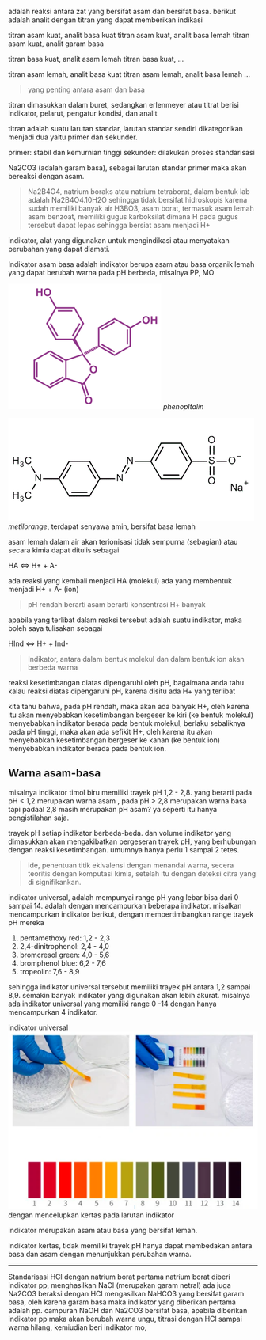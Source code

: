 adalah reaksi antara zat yang bersifat asam dan bersifat basa. berikut adalah analit dengan titran yang dapat memberikan indikasi

titran asam kuat, analit basa kuat
titran asam kuat, analit basa lemah
titran asam kuat, analit garam basa

titran basa kuat, analit asam lemah
titran basa kuat, ...

titran asam lemah, analit basa kuat
titran asam lemah, analit basa lemah 
...

> yang penting antara asam dan basa

titran dimasukkan dalam buret, sedangkan erlenmeyer atau titrat berisi indikator, pelarut, pengatur kondisi, dan analit

titran adalah suatu larutan standar, larutan standar sendiri dikategorikan menjadi dua yaitu primer dan sekunder. 

primer: stabil dan kemurnian tinggi
sekunder: dilakukan proses standarisasi

Na2CO3 (adalah garam basa), sebagai larutan standar primer maka akan bereaksi dengan asam.

> Na2B4O4, natrium boraks atau natrium tetraborat, dalam bentuk lab adalah Na2B4O4.10H2O sehingga tidak bersifat hidroskopis karena sudah memiliki banyak air
> H3BO3, asam borat, termasuk asam lemah
> asam benzoat, memiliki gugus karboksilat dimana H pada gugus tersebut dapat lepas sehingga bersiat asam menjadi H+

indikator, alat yang digunakan untuk mengindikasi atau menyatakan perubahan yang dapat diamati. 

Indikator asam basa adalah indikator berupa asam atau basa organik lemah yang dapat berubah warna pada pH berbeda, misalnya PP, MO

![01269c2df7627a7154dd05a45d17ff1a.png](../../../../_resources/01269c2df7627a7154dd05a45d17ff1a.png)
*phenopltalin*

![b792ed088e099cd40d6d21edd8d98dd7.png](../../../../_resources/b792ed088e099cd40d6d21edd8d98dd7.png)
*metilorange*, terdapat senyawa amin, bersifat basa lemah

asam lemah dalam air akan terionisasi tidak sempurna (sebagian) atau secara kimia dapat ditulis sebagai 

HA <=> H+ + A-

ada reaksi yang kembali menjadi HA (molekul) ada yang membentuk menjadi H+ + A- (ion)

> pH rendah berarti asam berarti konsentrasi H+ banyak

apabila yang terlibat dalam reaksi tersebut adalah suatu indikator, maka boleh saya tulisakan sebagai 

HInd <=> H+ + Ind-

> Indikator, antara dalam bentuk molekul dan dalam bentuk ion akan berbeda warna

reaksi kesetimbangan diatas dipengaruhi oleh pH, bagaimana anda tahu kalau reaksi diatas dipengaruhi pH, karena disitu ada H+ yang terlibat

kita tahu bahwa, pada pH rendah, maka akan ada banyak H+, oleh karena itu akan menyebabkan kesetimbangan bergeser ke kiri (ke bentuk molekul) menyebabkan indikator berada pada bentuk molekul, berlaku sebaliknya pada pH tinggi, maka akan ada sefikit H+, oleh karena itu akan menyebabkan kesetimbangan bergeser ke kanan (ke bentuk ion) menyebabkan indikator berada pada bentuk ion.

## Warna asam-basa
misalnya indikator timol biru memiliki trayek pH 1,2 - 2,8. yang berarti pada pH < 1,2 merupakan warna asam , pada pH > 2,8 merupakan warna basa
tapi padaal 2,8 masih merupakan pH asam? ya seperti itu hanya pengistilahan saja. 

trayek pH setiap indikator berbeda-beda. dan volume indikator yang dimasukkan akan mengakibatkan pergeseran trayek pH, yang berhubungan dengan reaksi kesetimbangan. umumnya hanya perlu 1 sampai 2 tetes. 

> ide, penentuan titik ekivalensi dengan menandai warna, secera teoritis dengan komputasi kimia, setelah itu dengan deteksi citra yang di signifikankan. 

indikator universal, adalah mempunyai range pH yang lebar bisa dari 0 sampai 14. adalah dengan mencampurkan beberapa indikator. misalkan mencampurkan indikator berikut, dengan mempertimbangkan range trayek pH mereka

1. pentamethoxy red: 1,2 - 2,3
2. 2,4-dinitrophenol: 2,4 - 4,0
3. bromcresol green: 4,0 - 5,6
4. bromphenol blue: 6,2 - 7,6
5. tropeolin: 7,6 - 8,9

sehingga indikator universal tersebut memiliki trayek pH antara 1,2 sampai 8,9. semakin banyak indikator yang digunakan akan lebih akurat. misalnya ada indikator universal yang memiliki range 0 -14 dengan hanya mencampurkan 4 indikator. 

indikator universal
![d9687bbbe88912245b793b2ae5b9b54e.png](../../../../_resources/d9687bbbe88912245b793b2ae5b9b54e.png)
dengan mencelupkan kertas pada larutan indikator

indikator merupakan asam atau basa yang bersifat lemah. 

indikator kertas, tidak memiliki trayek pH hanya dapat membedakan antara basa dan asam dengan menunjukkan perubahan warna. 

***
Standarisasi HCl dengan natrium borat
pertama natrium borat diberi indikator pp, menghasilkan NaCl (merupakan garam netral) ada juga Na2CO3 beraksi dengan HCl mengasilkan NaHCO3 yang bersifat garam basa, oleh karena garam basa maka indikator yang diberikan pertama adalah pp. campuran NaOH dan Na2CO3 bersifat basa, apabila diberikan indikator pp maka akan berubah warna ungu, titrasi dengan HCl sampai warna hilang, kemiudian beri indikator mo, 